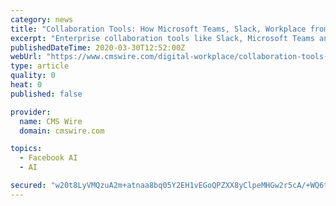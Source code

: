 ```yaml
---
category: news
title: "Collaboration Tools: How Microsoft Teams, Slack, Workplace from Facebook Stack Up"
excerpt: "Enterprise collaboration tools like Slack, Microsoft Teams and Workplace from Facebook naturally take center stage for many companies during ... said in an interview with CMSWire said he’s excited about bringing “artificial intelligence (AI) into the everyday experience” into the Teams platform. He cited the capability to translate ..."
publishedDateTime: 2020-03-30T12:52:00Z
webUrl: "https://www.cmswire.com/digital-workplace/collaboration-tools-how-microsoft-teams-slack-workplace-from-facebook-stack-up/"
type: article
quality: 0
heat: 0
published: false

provider:
  name: CMS Wire
  domain: cmswire.com

topics:
  - Facebook AI
  - AI

secured: "w20t8LyVMQzuA2m+atnaa8bq05Y2EH1vEGoQPZXX8yClpeMHGw2r5cA/+WQ6t4+Eb53f6c2lzwENjjvzbu/PefM5jkNXX3La/RxtV70OKYgFHkcWmsP0qWNnfbwVgHitNMC5i7bKdnWXxwygbB5M9apZ9DC0ikafDGEorhhj+VSah0gWw/JqeqCAzeXsXwPZ1angOq6KkzNxTTNQ48m7G3If38PJ4apQxdlQbgSaOGxCBZeS08GEPlWXX01KRQbZsfENOwQJydBohKP3PALY+aKxvCve+dR+sTw7jWErvHHiathZKHfRxW/IVu3vf0+r84HbcvDZVvstVD4fI/1n5C3ft7P0IoaEoewnUTnEXIG1N+7+Vd7IY+1WqIn+yixc9GdHomip37KvfV6iXXU+D8jT0ZzYqq7CijYa2gpC8Bdt7ousXJQfDy6QIgBzaWhSbXivGXKJRRR9yyPndOgD9gK3xaQ3pccuvgZ457jUKbY=;9gnSv3dXHreXzb9KylvLtQ=="
---
```


